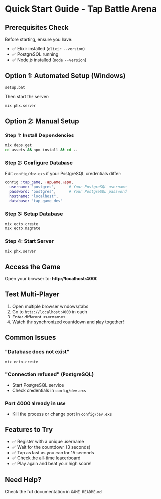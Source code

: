 # Quick Start Guide - Tap Battle Arena

## Prerequisites Check

Before starting, ensure you have:
- ✅ Elixir installed (`elixir --version`)
- ✅ PostgreSQL running
- ✅ Node.js installed (`node --version`)

## Option 1: Automated Setup (Windows)

```cmd
setup.bat
```

Then start the server:
```cmd
mix phx.server
```

## Option 2: Manual Setup

### Step 1: Install Dependencies

```cmd
mix deps.get
cd assets && npm install && cd ..
```

### Step 2: Configure Database

Edit `config/dev.exs` if your PostgreSQL credentials differ:

```elixir
config :tap_game, TapGame.Repo,
  username: "postgres",      # Your PostgreSQL username
  password: "postgres",      # Your PostgreSQL password
  hostname: "localhost",
  database: "tap_game_dev"
```

### Step 3: Setup Database

```cmd
mix ecto.create
mix ecto.migrate
```

### Step 4: Start Server

```cmd
mix phx.server
```

## Access the Game

Open your browser to: **http://localhost:4000**

## Test Multi-Player

1. Open multiple browser windows/tabs
2. Go to `http://localhost:4000` in each
3. Enter different usernames
4. Watch the synchronized countdown and play together!

## Common Issues

### "Database does not exist"
```cmd
mix ecto.create
```

### "Connection refused" (PostgreSQL)
- Start PostgreSQL service
- Check credentials in `config/dev.exs`

### Port 4000 already in use
- Kill the process or change port in `config/dev.exs`

## Features to Try

- ✅ Register with a unique username
- ✅ Wait for the countdown (3 seconds)
- ✅ Tap as fast as you can for 15 seconds
- ✅ Check the all-time leaderboard
- ✅ Play again and beat your high score!

## Need Help?

Check the full documentation in `GAME_README.md`
